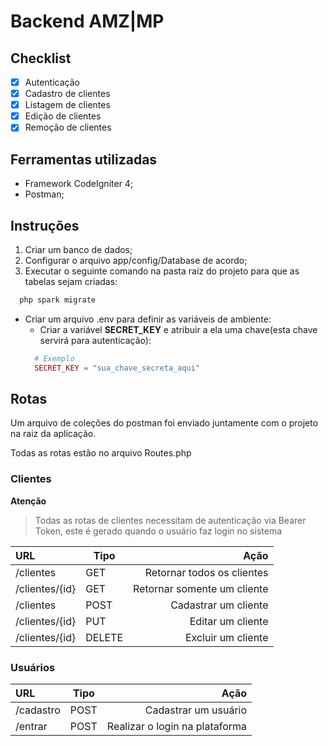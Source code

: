 Backend AMZ|MP
====

Checklist
----

- [x] Autenticação
- [x] Cadastro de clientes
- [x] Listagem de clientes
- [x] Edição de clientes
- [x] Remoção de clientes

Ferramentas utilizadas
----

- Framework CodeIgniter 4;
- Postman;

Instruções
----

1. Criar um banco de dados;
2. Configurar o arquivo app/config/Database de acordo;
0. Executar o seguinte comando na pasta raíz do projeto para que as tabelas sejam criadas:
```php 
  php spark migrate
```
- Criar um arquivo .env para definir as variáveis de ambiente:
    - Criar a variável **SECRET_KEY** e atribuir a ela uma chave(esta chave servirá para autenticação):
    ```php 
      # Exemplo
      SECRET_KEY = "sua_chave_secreta_aqui"
    ```

Rotas
----
<p>Um arquivo de coleções do postman foi enviado juntamente com o projeto na raiz da aplicação.</p>
<p>Todas as rotas estão no arquivo Routes.php</p>

### Clientes

**Atenção**
>  Todas as rotas de clientes necessitam de autenticação via Bearer Token, este é gerado quando o usuário faz login no sistema

URL   |  Tipo | Ação
:--------- | ------- | ------:
/clientes | GET | Retornar todos os clientes
/clientes/{id} | GET | Retornar somente um cliente
/clientes | POST | Cadastrar um cliente
/clientes/{id} | PUT | Editar um cliente
/clientes/{id} | DELETE | Excluir um cliente

### Usuários

URL   |  Tipo | Ação
:---------| -------- | ------:
/cadastro | POST | Cadastrar um usuário
/entrar | POST | Realizar o login na plataforma






